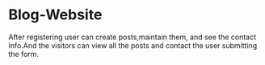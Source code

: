 # Blog-Website
After registering user can create posts,maintain them, and see the contact Info.And the visitors can view all the posts and contact the user submitting the form.
